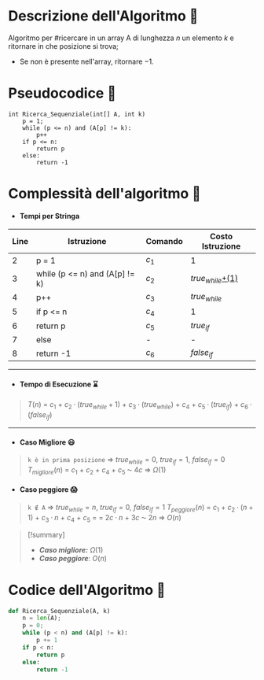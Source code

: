 # Descrizione dell'Algoritmo 📃
Algoritmo per #ricercare in un array A di lunghezza $n$ un elemento $k$ e ritornare in che posizione si trova;
- Se non è presente nell'array, ritornare $-1$.

# Pseudocodice 🧬
``` Pseudocodice TI:"Ricerca Sequenziale" "FOLD"
int Ricerca_Sequenziale(int[] A, int k)                      
	p = 1;
	while (p <= n) and (A[p] != k):
		p++
	if p <= n:
		return p
	else:
		return -1
```

# Complessità dell'algoritmo 🔬
- #### Tempi per Stringa
Line  | Istruzione                      | Comando | Costo Istruzione
----- | ------------------------------- | ------- | ----------------
2     | p = 1 | $c_1$ | 1
3     | while (p <= n) and (A[p] != k) | $c_2$ | $true_{while}$[+(1)](obsidian://open?vault=obsidian-git-sync&file=Algoritmi%20e%20Strutture%20Dati%2F0.%20%F0%9F%93%8C%20Formule%20e%20Convenzioni%2FCicli%20While) 
4     | p++ | $c_3$ | $true_{while}$
5     | if p <= n | $c_4$ | 1 
6     | return p | $c_5$ | $true_{if}$
7     | else | - | -
8     | return -1 | $c_6$ | $false_{if}$
*** 
- #### Tempo di Esecuzione ⌛
>$T(n)$ = $c_1$ + $c_2 · (true_{while}+1)$ + $c_3 · (true_{while})$ + $c_4$ + $c_5 · (true_{if})$ + $c_6 · (false_{if})$
***
- #### Caso Migliore 😃
>`k è in prima posizione` $\Rightarrow$ $true_{while} = 0$, $true_{if} = 1$, $false_{if} = 0$
$T_{migliore}(n)$ = $c_1$ + $c_2$ + $c_4$ + $c_5$ ⁓ $4c$ $\Rightarrow$ $Ω(1)$

- #### Caso peggiore 😱
>`k ∉ A` $\Rightarrow$  $true_{while} = n$, $true_{if} = 0$, $false_{if} = 1$
$T_{peggiore}(n)$ = $c_1$ + $c_2 · (n+1)$ + $c_3 · n$ + $c_4$ + $c_5$ = 
= $2c · n$ + $3c$ ⁓ $2n$ $\Rightarrow$ $O(n)$

> [!summary]
> - ***Caso migliore:*** $Ω(1)$
> - ***Caso peggiore***: $O(n)$

# Codice dell'Algoritmo 🐍
```PYTHON TI:"Selection Sort" "FOLD"
def Ricerca_Sequenziale(A, k)
	n = len(A);                      
	p = 0;
	while (p < n) and (A[p] != k):
		p += 1
	if p < n:
		return p
	else:
		return -1
```
